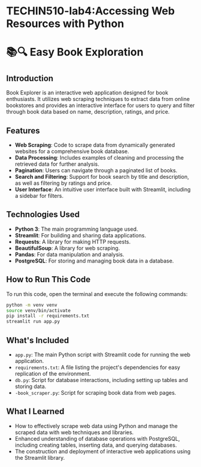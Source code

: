 # TECHIN510-lab4:Accessing Web Resources with Python

# 📚🔍 Easy Book Exploration 
## Introduction
Book Explorer is an interactive web application designed for book enthusiasts. It utilizes web scraping techniques to extract data from online bookstores and provides an interactive interface for users to query and filter through book data based on name, description, ratings, and price. 

## Features
- **Web Scraping**: Code to scrape data from dynamically generated websites for a comprehensive book database.
- **Data Processing**: Includes examples of cleaning and processing the retrieved data for further analysis.
- **Pagination**: Users can navigate through a paginated list of books.
- **Search and Filtering**: Support for book search by title and description, as well as filtering by ratings and price.
- **User Interface**: An intuitive user interface built with Streamlit, including a sidebar for filters.

## Technologies Used
- **Python 3**: The main programming language used.
- **Streamlit**: For building and sharing data applications.
- **Requests**: A library for making HTTP requests.
- **BeautifulSoup**: A library for web scraping.
- **Pandas**: For data manipulation and analysis.
- **PostgreSQL**: For storing and managing book data in a database.

## How to Run This Code
To run this code, open the terminal and execute the following commands:
```bash
python -m venv venv
source venv/bin/activate
pip install -r requirements.txt
streamlit run app.py
```

## What's Included
- `app.py`: The main Python script with Streamlit code for running the web application.
- `requirements.txt`: A file listing the project's dependencies for easy replication of the environment.
- `db.py`: Script for database interactions, including setting up tables and storing data.
- `-book_scraper.py`: Script for scraping book data from web pages.

## What I Learned
- How to effectively scrape web data using Python and manage the scraped data with web techniques and libraries.
- Enhanced understanding of database operations with PostgreSQL, including creating tables, inserting data, and querying databases.
- The construction and deployment of interactive web applications using the Streamlit library.
